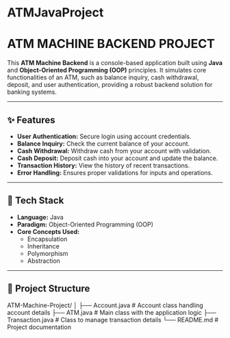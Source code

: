 # ATMJavaProject
# **ATM MACHINE BACKEND PROJECT**

This **ATM Machine Backend** is a console-based application built using **Java** and **Object-Oriented Programming (OOP)** principles. It simulates core functionalities of an ATM, such as balance inquiry, cash withdrawal, deposit, and user authentication, providing a robust backend solution for banking systems.

---

## **✨ Features**
- **User Authentication:** Secure login using account credentials.
- **Balance Inquiry:** Check the current balance of your account.
- **Cash Withdrawal:** Withdraw cash from your account with validation.
- **Cash Deposit:** Deposit cash into your account and update the balance.
- **Transaction History:** View the history of recent transactions.
- **Error Handling:** Ensures proper validations for inputs and operations.

---

## **🔧 Tech Stack**
- **Language:** Java  
- **Paradigm:** Object-Oriented Programming (OOP)  
- **Core Concepts Used:**  
  - Encapsulation  
  - Inheritance  
  - Polymorphism  
  - Abstraction  

---

## **📂 Project Structure**  
ATM-Machine-Project/
│
├── Account.java        # Account class handling account details
├── ATM.java            # Main class with the application logic
├── Transaction.java    # Class to manage transaction details
└── README.md           # Project documentation
